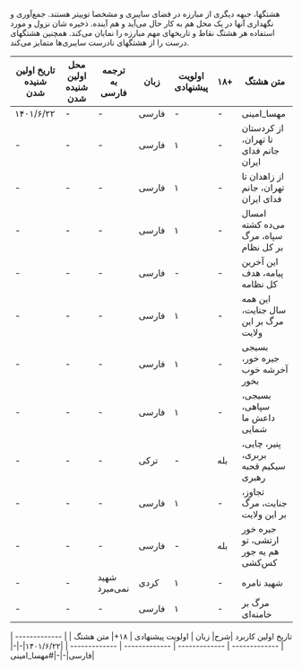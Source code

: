 

هشتگها، جبهه دیگری از مبارزه در فضای سایبری و مشخصا توییتر هستند. جمع‌آوری و نگهداری آنها در یک محل هم به کار حال می‌آید و هم آینده.
ذخیره شان نزول و مورد استفاده هر هشتگ نقاط و تاریخهای مهم مبارزه را نمایان می‌کند. همچنین هشتگهای درست را از هشتگهای نادرست سایبری‌ها متمایز می‌کند.



|  تاریخ اولین شنیده شدن | محل اولین شنیده شدن | ترجمه به فارسی | زبان | اولویت پیشنهادی | ۱۸+| متن هشتگ |
| ------------- | ------------- | ------------- | ------------- | ------------- | ------------- | ------------- |
|۱۴۰۱/۶/۲۲|-|-|فارسی|-|-|مهسا_امینی|
|-|-|-|فارسی|۱|-|از کردستان تا تهران، جانم فدای ایران|
|-|-|-|فارسی|۱|-|از زاهدان تا تهران، جانم فدای ایران|
|-|-|-|فارسی|۱|-|امسال می‌ده کشته سپاه، مرگ بر کل نظام|
|-|-|-|فارسی|-|-|این آخرین پیامه، هدف کل نظامه|
|-|-|-|فارسی|۱|-|این همه سال جنایت، مرگ بر این ولایت|
|-|-|-|فارسی|۱|-|بسیجی جیره خور، آخرشه خوب بخور|
|-|-|-|فارسی|۱|-|بسیجی، سپاهی، داعش ما شمایی|
|-|-|-|ترکی|-|بله|پنیر، چایی، بربری، سیکیم قحبه رهبری|
|-|-|-|فارسی|۱|-|تجاوز، جنایت، مرگ بر این ولایت|
|-|-|-|فارسی|-|بله|جیره خور ارتشی، تو هم یه جور کس‌کشی|
|-|-|شهید نمی‌میرد|کردی|۱|-|شهید نامره|
|-|-|-|فارسی|۱|-|مرگ بر خامنه‌ای|



|  تاریخ اولین کاربرد |شرح| زبان | اولویت پیشنهادی | ۱۸+| متن هشتگ |
| ------------- | ------------- | ------------- | ------------- | ------------- |
|۱۴۰۱/۶/۲۲|-|-|فارسی|-|-|#مهسا_امینی|

